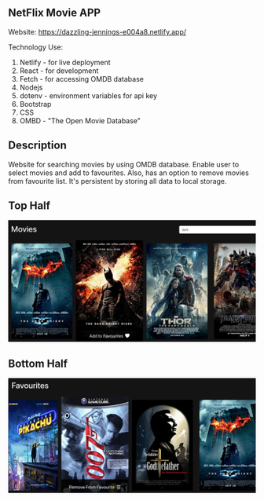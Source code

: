 ## NetFlix Movie APP

Website: https://dazzling-jennings-e004a8.netlify.app/

Technology Use:

1. Netlify - for live deployment
2. React - for development
3. Fetch - for accessing OMDB database
4. Nodejs
5. dotenv - environment variables for api key
6. Bootstrap
7. CSS
8. OMBD - "The Open Movie Database"

## Description

Website for searching movies by using OMDB database. Enable user to select movies and add to favourites. Also, has an option to remove movies from favourite list. It's persistent by storing all data to local storage.

## Top Half

![alt text](https://github.com/AbrahamTesla/netflixMovieApp/blob/master/Images/Top%20first%20half%20images.png)

## Bottom Half

![alt text](https://github.com/AbrahamTesla/netflixMovieApp/blob/master/Images/Bottom%20Half%20Image.png)
